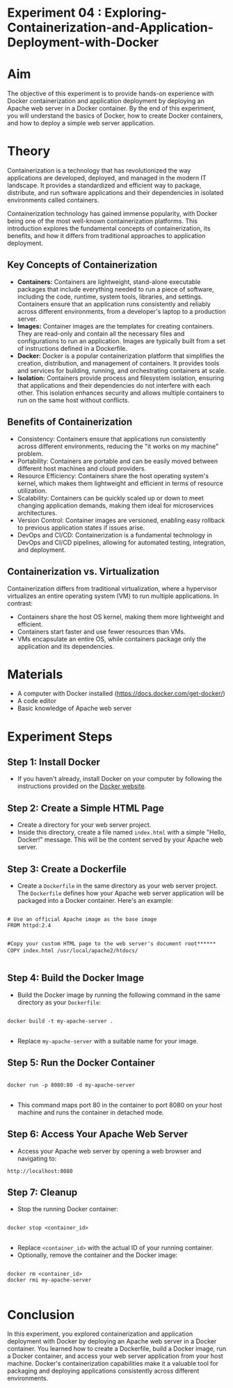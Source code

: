 # Experiment 04 : Exploring-Containerization-and-Application-Deployment-with-Docker


<h1>Aim</h1>
<p>
The objective of this experiment is to provide hands-on experience with Docker containerization 
and application deployment by deploying an Apache web server in a Docker container. 
By the end of this experiment, you will understand the basics of Docker, how to create Docker containers, 
and how to deploy a simple web server application.
</p>

<h1>Theory</h1>
<p>
Containerization is a technology that has revolutionized the way applications are developed, deployed, 
and managed in the modern IT landscape. It provides a standardized and efficient way to package, 
distribute, and run software applications and their dependencies in isolated environments called containers.
</p>
<p>
Containerization technology has gained immense popularity, with Docker being one of the most well-known 
containerization platforms. This introduction explores the fundamental concepts of containerization, 
its benefits, and how it differs from traditional approaches to application deployment.
</p>

<h2>Key Concepts of Containerization</h2>
<ul>
<li>
  <b>Containers:</b> Containers are lightweight, stand-alone executable packages that include everything 
  needed to run a piece of software, including the code, runtime, system tools, libraries, and settings. 
  Containers ensure that an application runs consistently and reliably across different environments, 
  from a developer's laptop to a production server.
</li>
<li>
  <b>Images:</b> Container images are the templates for creating containers. They are read-only and contain 
  all the necessary files and configurations to run an application. Images are typically built from a set 
  of instructions defined in a Dockerfile.
</li>
<li>
  <b>Docker:</b> Docker is a popular containerization platform that simplifies the creation, distribution, 
  and management of containers. It provides tools and services for building, running, and orchestrating 
  containers at scale.
</li>
<li>
  <b>Isolation:</b> Containers provide process and filesystem isolation, ensuring that applications and 
  their dependencies do not interfere with each other. This isolation enhances security and allows 
  multiple containers to run on the same host without conflicts.
</li>
</ul>

<h2>Benefits of Containerization</h2>
<ul>
<li>Consistency: Containers ensure that applications run consistently across different environments, reducing the "it works on my machine" problem.</li>
<li>Portability: Containers are portable and can be easily moved between different host machines and cloud providers.</li>
<li>Resource Efficiency: Containers share the host operating system's kernel, which makes them lightweight and efficient in terms of resource utilization.</li>
<li>Scalability: Containers can be quickly scaled up or down to meet changing application demands, making them ideal for microservices architectures.</li>
<li>Version Control: Container images are versioned, enabling easy rollback to previous application states if issues arise.</li>
<li>DevOps and CI/CD: Containerization is a fundamental technology in DevOps and CI/CD pipelines, allowing for automated testing, integration, and deployment.</li>
</ul>

<h2>Containerization vs. Virtualization</h2>
<p>
Containerization differs from traditional virtualization, where a hypervisor virtualizes an entire operating 
system (VM) to run multiple applications. In contrast:
</p>
<ul>
<li>Containers share the host OS kernel, making them more lightweight and efficient.</li>
<li>Containers start faster and use fewer resources than VMs.</li>
<li>VMs encapsulate an entire OS, while containers package only the application and its dependencies.</li>
</ul>

<h1>Materials</h1>
<ul>
<li>A computer with Docker installed (<a href="https://docs.docker.com/get-docker/">https://docs.docker.com/get-docker/</a>)</li>
<li>A code editor</li>
<li>Basic knowledge of Apache web server</li>
</ul>

<h1>Experiment Steps</h1>
<h2>Step 1: Install Docker</h2>
<ul>
<li>If you haven't already, install Docker on your computer by following the instructions provided on the <a href="https://docs.docker.com/get-docker/">Docker website</a>.</li>
</ul>

<h2>Step 2: Create a Simple HTML Page</h2>
<ul>
<li>Create a directory for your web server project.</li>
<li>Inside this directory, create a file named <code>index.html</code> with a simple "Hello, Docker!" message. This will be the content served by your Apache web server.</li>
</ul>

<h2>Step 3: Create a Dockerfile</h2>
<ul>
<li>Create a <code>Dockerfile</code> in the same directory as your web server project. The <code>Dockerfile</code> defines how your Apache web server application will be packaged into a Docker container. Here's an example:</li>
</ul>
<pre>
<code>
# Use an official Apache image as the base image
FROM httpd:2.4

#Copy your custom HTML page to the web server's document root******
COPY index.html /usr/local/apache2/htdocs/
</code>
</pre>

<h2>Step 4: Build the Docker Image</h2>
<ul>
<li>Build the Docker image by running the following command in the same directory as your <code>Dockerfile</code>:</li>
</ul>
<pre>
<code>
docker build -t my-apache-server .
</code>
</pre>
<ul>
<li>Replace <code>my-apache-server</code> with a suitable name for your image.</li>
</ul>

<h2>Step 5: Run the Docker Container</h2>
<pre>
<code>
docker run -p 8080:80 -d my-apache-server
</code>
</pre>
<ul>
<li>This command maps port 80 in the container to port 8080 on your host machine and runs the container in detached mode.</li>
</ul>

<h2>Step 6: Access Your Apache Web Server</h2>
<ul>
<li>Access your Apache web server by opening a web browser and navigating to:</li>
</ul>
<pre>
<code>http://localhost:8080</code>
</pre>

<h2>Step 7: Cleanup</h2>
<ul>
<li>Stop the running Docker container:</li>
</ul>
<pre>
<code>
docker stop &lt;container_id&gt;
</code>
</pre>
<ul>
<li>Replace <code>&lt;container_id&gt;</code> with the actual ID of your running container.</li>
<li>Optionally, remove the container and the Docker image:</li>
</ul>
<pre>
<code>
docker rm &lt;container_id&gt;
docker rmi my-apache-server
</code>
</pre>

<h1>Conclusion</h1>
<p>
In this experiment, you explored containerization and application deployment with Docker by deploying an Apache web server in a Docker container. 
You learned how to create a Dockerfile, build a Docker image, run a Docker container, and access your web server application from your host machine. 
Docker's containerization capabilities make it a valuable tool for packaging and deploying applications consistently across different environments.
</p>
